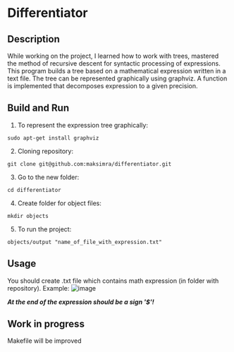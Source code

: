 # Differentiator
## Description
While working on the project, I learned how to work with trees, mastered the method of recursive descent for syntactic processing of expressions.
This program builds a tree based on a mathematical expression written in a text file. The tree can be represented graphically using graphviz.
A function is implemented that decomposes expression to a given precision.
## Build and Run
1) To represent the expression tree graphically:
```
sudo apt-get install graphviz 
```
2) Cloning repository:
```
git clone git@github.com:maksimra/differentiator.git
```
3) Go to the new folder:
```
cd differentiator
```
4) Create folder for object files:
```
mkdir objects
```
5) To run the project:
```
objects/output "name_of_file_with_expression.txt"
```
## Usage
You should create .txt file which contains math expression (in folder with repository). 
Example:
![image](https://github.com/user-attachments/assets/c6de589e-6943-4139-b67d-b90dedd7e138)


***At the end of the expression should be a sign '$'!***
## Work in progress
Makefile will be improved
